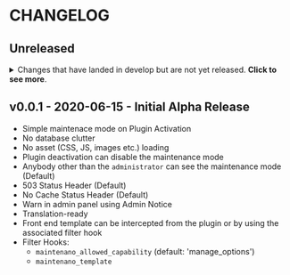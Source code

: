 # CHANGELOG

## Unreleased

<details>
  <summary>
    Changes that have landed in develop but are not yet released.
    <strong>Click to see more</strong>.
  </summary>

* Yet to come...

</details>

## v0.0.1 - 2020-06-15 - Initial Alpha Release

* Simple maintenace mode on Plugin Activation
* No database clutter
* No asset (CSS, JS, images etc.) loading
* Plugin deactivation can disable the maintenance mode
* Anybody other than the `administrator` can see the maintenance mode (Default)
* 503 Status Header (Default)
* No Cache Status Header (Default)
* Warn in admin panel using Admin Notice
* Translation-ready
* Front end template can be intercepted from the plugin or by using the associated filter hook
* Filter Hooks:
  * `maintenano_allowed_capability` (default: 'manage_options')
  * `maintenano_template`
